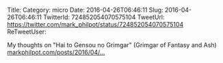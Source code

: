 Title: 
Category: micro
Date: 2016-04-26T06:46:11
Slug: 2016-04-26T06:46:11
TwitterId: 724852054070575104
TweetUrl: https://twitter.com/mark_philpot/status/724852054070575104
ReTweetUser: 

My thoughts on "Hai to Gensou no Grimgar" (Grimgar of Fantasy and Ash) [markphilpot.com/posts/2016/04/…](https://markphilpot.com/posts/2016/04/25/review_grimgar/)